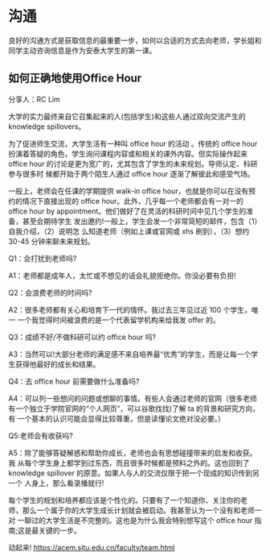 # 沟通

良好的沟通方式是获取信息的最重要一步，如何以合适的方式去向老师，学长姐和同学主动咨询信息是作为安泰大学生的第一课。

## **如何正确地使用Office Hour**

分享人：RC Lim

大学的实力最终来自它召集起来的人(包括学生)和这些人通过双向交流产生的 knowledge spillovers。

为了促进师生交流，大学生活有一种叫 office hour 的活动 。传统的 office hour 扮演着答疑的角色，学生询问课程内容或和相关的课外内容。但实际操作起来 office hour 的讨论是更为宽广的，尤其包含了学生的未来规划。导师认定、科研参与很多时 候都开始于两个陌生人通过 office hour 逐渐了解彼此和感受气场。

一般上，老师会在任课的学期提供 walk-in office hour，也就是你可以在没有预 约的情况下直接出现的 office hour。此外，几乎每一个老师都会有一对一的 office hour by appointment。他们做好了在灵活的科研时间中见几个学生的准备，甚至会期待学生 发出邀约!一般上，学生会发一个非常简短的邮件，包含（1）自我介绍，（2）说明怎 么知道老师（例如上课或官网或 xhs 刷到），（3）想约 30-45 分钟来聊未来规划。

Q1：会打扰到老师吗?

A1：老师都是成年人，太忙或不想见的话会礼貌拒绝你。你没必要有负担!

Q2：会浪费老师的时间吗?

A2：很多老师都有关心和培育下一代的情怀。我过去三年见过近 100 个学生，唯一 一个我觉得时间被浪费的是一个代表留学机构来给我发 offer 的。

Q3：成绩不好/不做科研可以约 office hour 吗?

A3：当然可以!大部分老师的满足感不来自培养最“优秀”的学生，而是让每一个学 生获得他最好的成长和结果。

Q4：去 office hour 前需要做什么准备吗?

A4：可以列一些想问的问题或想聊的事情。有些人会通过老师的官网（很多老师有一个独立于学院官网的“个人网页”，可以谷歌找找)了解 ta 的背景和研究方向，有 一个基本的认识可能会显得比较尊重，但是读懂论文绝对没必要。）

Q5:老师会有收获吗?

A5：除了能够答疑解惑和帮助你成长，老师也会有思想碰撞带来的启发和收获。我 从每个学生身上都学到过东西，而且很多时候都是预料之外的。这也回到了 knowledge spillover 的原意。如果人与人的交流仅限于把一个现成的知识传到另一个 人身上，那么看录播就行!

每个学生的规划和培养都应该是个性化的。只要有了一个知道你、关注你的老 师，那么一个属于你的大学生成长计划就会被启动。我甚至认为一个没有和老师一对 一聊过的大学生活是不完整的。这也是为什么我会特别想写这个 office hour 指南;这是最关键的一步。

动起来! https://acem.sjtu.edu.cn/faculty/team.html
